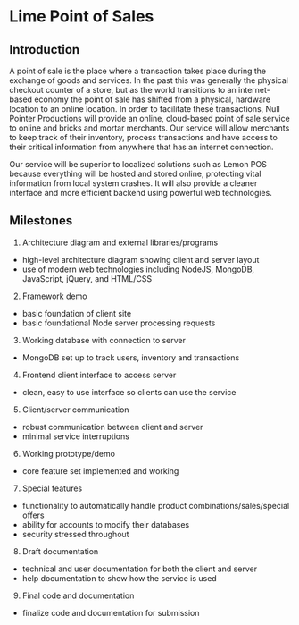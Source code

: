 Lime Point of Sales
===================

Introduction
------------

A point of sale is the place where a transaction takes place during the exchange of goods and services.  In the past this was generally the physical checkout counter of a store, but as the world transitions to an internet-based economy the point of sale has shifted from a physical, hardware location to an online location.  In order to facilitate these transactions, Null Pointer Productions will provide an online, cloud-based point of sale service to online and bricks and mortar merchants.  Our service will allow merchants to keep track of their inventory, process transactions and have access to their critical information from anywhere that has an internet connection.

Our service will be superior to localized solutions such as Lemon POS because everything will be hosted and stored online, protecting vital information from local system crashes.  It will also provide a cleaner interface and more efficient backend using powerful web technologies.

Milestones
----------

1. Architecture diagram and external libraries/programs
  * high-level architecture diagram showing client and server layout
  * use of modern web technologies including NodeJS, MongoDB, JavaScript, jQuery, and HTML/CSS
2. Framework demo
  * basic foundation of client site
  * basic foundational Node server processing requests
3. Working database with connection to server
  * MongoDB set up to track users, inventory and transactions
4. Frontend client interface to access server
  * clean, easy to use interface so clients can use the service
5. Client/server communication
  * robust communication between client and server
  * minimal service interruptions
6. Working prototype/demo
  * core feature set implemented and working
7. Special features
  * functionality to automatically handle product combinations/sales/special offers
  * ability for accounts to modify their databases
  * security stressed throughout
8. Draft documentation
  * technical and user documentation for both the client and server
  * help documentation to show how the service is used
9. Final code and documentation
  * finalize code and documentation for submission
